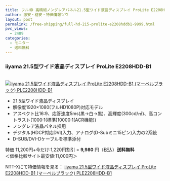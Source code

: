 ```yaml
---
title: フルHD 高精細ノングレアパネル21.5型ワイド液晶ディスプレイ ProLite E2208HDD-B1 特価9980円！送料無料！
author: 激安・格安・特価情報ツウ
layout: post
permalink: /free-shipping/full-hd-215-prolite-e2208hddb1-9999.html
pvc_views:
  - 2489
categories:
  - モニター
  - 送料無料
---
```

### iiyama 21.5型ワイド液晶ディスプレイ ProLite E2208HDD-B1

<div class="img-bg2 img_L">
  <a href="http://px.a8.net/svt/ejp?a8mat=ZYP6S+8IMA3E+S1Q+BWGDT&#038;a8ejpredirect=http://nttxstore.jp/_II_ID13260550" target="_blank" title="iiyama 21.5型ワイド液晶ディスプレイ ProLite E2208HDD-B1 (マーベルブラック) PLE2208HDD-B1" ><br /> <img border="0" alt="iiyama 21.5型ワイド液晶ディスプレイ ProLite E2208HDD-B1 (マーベルブラック) PLE2208HDD-B1" src="http://i0.wp.com/image.nttxstore.jp/l2_images/I/ID/ID13260550.jpg?w=120" data-recalc-dims="1" /></a>
</div>

<!--more-->

  * 21.5型ワイド液晶ディスプレイ
  * 解像度1920×1080(フルHD1080P)対応モデル
  * アスペクト比16:9、応答速度5ms(黒→白→黒)、高輝度(300cd/㎡)、高コントラスト(1000:1(標準)10000:1(ACR機能))
  * ノングレア液晶パネル採用
  * デジタル(HDCP対応DVI)入力、アナログ(D-Subミニ15ピン)入力の2系統
  * D-SUB/DVI-Dケーブルを標準添付

特価 11,200円+今だけ:1,220円割引 = <span class="tokka-price"><strong>9,980</strong></span> 円（税込）**送料無料**  
＜価格比較サイト最安値:11,000円＞

NTT-Xにて特価情報を見る： <span class="fs150p"><a href="http://px.a8.net/svt/ejp?a8mat=ZYP6S+8IMA3E+S1Q+BWGDT&#038;a8ejpredirect=http://nttxstore.jp/_II_ID13260550" target="_blank">iiyama 21.5型ワイド液晶ディスプレイ ProLite E2208HDD-B1 (マーベルブラック) PLE2208HDD-B1</a></span>